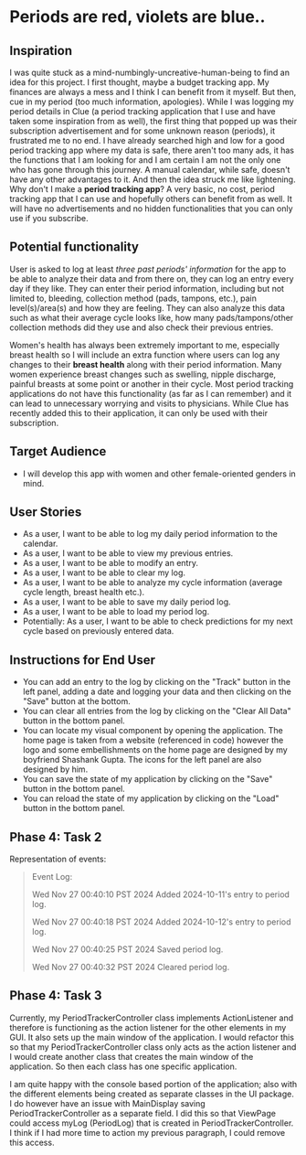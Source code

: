 # Periods are red, violets are blue..

## Inspiration

I was quite stuck as a mind-numbingly-uncreative-human-being to find an idea for this project. I first thought, maybe a budget tracking app. My finances are always a mess and I think I can benefit from it myself. But then, cue in my period (too much information, apologies). While I was logging my period details in Clue (a period tracking application that I use and have taken some inspiration from as well), the first thing that popped up was their subscription advertisement and for some unknown reason (periods), it frustrated me to no end. I have already searched high and low for a good period tracking app where my data is safe, there aren't too many ads, it has the functions that I am looking for and I am certain I am not the only one who has gone through this journey. A manual calendar, while safe, doesn't have any other advantages to it. And then the idea struck me like lightening. Why don't I make a **period tracking app**? A very basic, no cost, period tracking app that I can use and hopefully others can benefit from as well. It will have no advertisements and no hidden functionalities that you can only use if you subscribe. 

## Potential functionality

User is asked to log at least *three past periods' information* for the app to be able to analyze their data and from there on, they can log an entry every day if they like. They can enter their period information, including but not limited to, bleeding, collection method (pads, tampons, etc.), pain level(s)/area(s) and how they are feeling. They can also analyze this data such as what their average cycle looks like, how many pads/tampons/other collection methods did they use and also check their previous entries.  

Women's health has always been extremely important to me, especially breast health so I will include an extra function where users can log any changes to their **breast health** along with their period information. Many women experience breast changes such as swelling, nipple discharge, painful breasts at some point or another in their cycle. Most period tracking applications do not have this functionality (as far as I can remember) and it can lead to unnecessary worrying and visits to physicians. While Clue has recently added this to their application, it can only be used with their subscription.

## Target Audience

- I will develop this app with women and other female-oriented genders in mind. 

## User Stories

- As a user, I want to be able to log my daily period information to the calendar.
- As a user, I want to be able to view my previous entries.
- As a user, I want to be able to modify an entry.
- As a user, I want to be able to clear my log.
- As a user, I want to be able to analyze my cycle information (average cycle length, breast health etc.).
- As a user, I want to be able to save my daily period log.
- As a user, I want to be able to load my period log.
- Potentially: As a user, I want to be able to check predictions for my next cycle based on previously entered data.

## Instructions for End User

- You can add an entry to the log by clicking on the "Track" button in the left panel, adding a date and logging your data and then clicking on the "Save" button at the bottom.
- You can clear all entries from the log by clicking on the "Clear All Data" button in the bottom panel.
- You can locate my visual component by opening the application. The home page is taken from a website (referenced in code) however the logo and some embellishments on the home page are designed by my boyfriend Shashank Gupta. The icons for the left panel are also designed by him.
- You can save the state of my application by clicking on the "Save" button in the bottom panel.
- You can reload the state of my application by clicking on the "Load" button in the bottom panel.

## Phase 4: Task 2

Representation of events:

> Event Log: 
>
>
> Wed Nov 27 00:40:10 PST 2024
> Added 2024-10-11's entry to period log.
>
>
> Wed Nov 27 00:40:18 PST 2024
> Added 2024-10-12's entry to period log.
>
>
> Wed Nov 27 00:40:25 PST 2024
> Saved period log.
>
>
> Wed Nov 27 00:40:32 PST 2024
> Cleared period log.

## Phase 4: Task 3

Currently, my PeriodTrackerController class implements ActionListener and therefore is functioning as the action listener for the other elements in my GUI. It also sets up the main window of the application. I would refactor this so that my PeriodTrackerController class only acts as the action listener and I would create another class that creates the main window of the application. So then each class has one specific application. 

I am quite happy with the console based portion of the application; also with the different elements being created as separate classes in the UI package. I do however have an issue with MainDisplay saving PeriodTrackerController as a separate field. I did this so that ViewPage could access myLog (PeriodLog) that is created in PeriodTrackerController. I think if I had more time to action my previous paragraph, I could remove this access.
